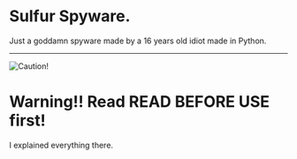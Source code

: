# Sulfur Spyware.
Just a goddamn spyware made by a 16 years old idiot made in Python.

** **
![Caution!](https://media.discordapp.net/attachments/1130847263854444599/1145811097232867399/5a81af7d9123fa7bcc9b0793.png?width=40&height=40) 
# Warning!! Read READ BEFORE USE first!
I explained everything there.
